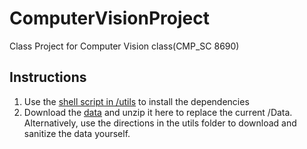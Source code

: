 # ComputerVisionProject
Class Project for Computer Vision class(CMP_SC 8690)

## Instructions
1. Use the [shell script in /utils](https://github.com/Blowoffvalve/ComputerVisionProject/blob/master/utils/Setup.sh) to install the dependencies
2. Download the [data](https://drive.google.com/open?id=13Ql0yPZwpzg7Je0iz9vZiDeUC3S-nW6A) and unzip it here to replace the current /Data. Alternatively, use the directions in the utils folder to download and sanitize the data yourself.
